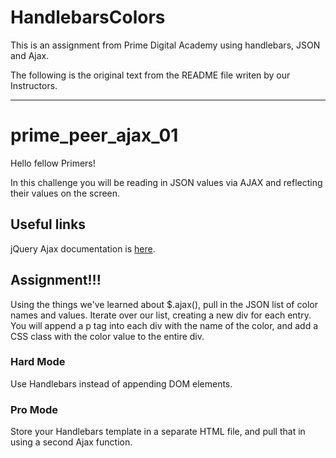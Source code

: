 # HandlebarsColors

This is an assignment from Prime Digital Academy using handlebars, JSON and Ajax.

The following is the original text from the README file writen by our Instructors.

-------------------------------------------------------------------------

# prime_peer_ajax_01
Hello fellow Primers!

In this challenge you will be reading in JSON values via AJAX and reflecting their values on the screen.

## Useful links

jQuery Ajax documentation is [here](http://api.jquery.com/jquery.ajax/).

## Assignment!!!

Using the things we've learned about $.ajax(), pull in the JSON list of color names and values. Iterate over our list, creating a new div for each entry. You will append a p tag into each div with the name of the color, and add a CSS class with the color value to the entire div.


### Hard Mode

Use Handlebars instead of appending DOM elements. 

### Pro Mode

Store your Handlebars template in a separate HTML file, and pull that in using a second Ajax function.
